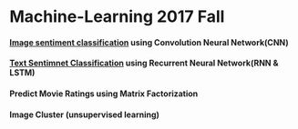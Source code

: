 # Machine-Learning  2017 Fall     
#### [Image sentiment classification](https://github.com/ReuiYan-Lin/Machine-Learning/tree/master/Image%20Sentiment%20Classification) using Convolution Neural Network(CNN)
#### [Text Sentimnet Classification](https://github.com/ReuiYan-Lin/Machine-Learning/tree/master/Sentence%20Sentiment%20Classification) using Recurrent Neural Network(RNN & LSTM)
#### Predict Movie Ratings using Matrix Factorization
#### Image Cluster (unsupervised learning)
